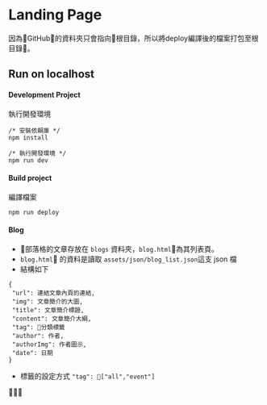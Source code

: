  # Landing Page
 
 因為GitHub的資料夾只會指向根目錄，所以將deploy編譯後的檔案打包至根目錄。

## Run on localhost

#### Development Project
執行開發環境

```
/* 安裝依賴庫 */
npm install

/* 執行開發環境 */
npm run dev
```

#### Build project
編譯檔案
```
npm run deploy
```

#### Blog
 - 部落格的文章存放在 `blogs` 資料夾，`blog.html`為其列表頁。
 - `blog.html` 的資料是讀取 `assets/json/blog_list.json`這支 json 檔
 - 結構如下
 ```
{
  "url": 連結文章內頁的連結,
  "img": 文章簡介的大圖,
  "title": 文章簡介標題,
  "content": 文章簡介大綱,
  "tag": 分類標籤
  "author": 作者,
  "authorImg": 作者圖示,
  "date": 日期
}
 ```
 - 標籤的設定方式 `"tag": ["all","event"]`


